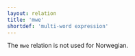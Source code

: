```yaml
---
layout: relation
title: 'mwe'
shortdef: 'multi-word expression'
---
```


The `mwe` relation is not used for Norwegian.
